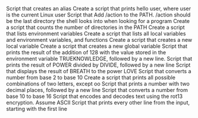 Script that creates an alias
Create a script that prints hello user, where user is the current Linux user
Script that Add /action to the PATH. /action should be the last directory the shell looks into when looking for a program
Create a script that counts the number of directories in the PATH
Create a script that lists environment variables
Create a script that lists all local variables and environment variables, and functions
Create a script that creates a new local variable
Create a script that creates a new global variable
Script that prints the result of the addition of 128 with the value stored in the environment variable TRUEKNOWLEDGE, followed by a new line.
Script that prints the result of POWER divided by DIVIDE, followed by a new line
Script that displays the result of BREATH to the power LOVE
Script that converts a number from base 2 to base 10
Create a script that prints all possible combinations of two letters, except oo
Script that prints a number with two decimal places, followed by a new line
Script that converts a number from base 10 to base 16
Script that encodes and decodes text using the rot13 encryption. Assume ASCII
Script that prints every other line from the input, starting with the first line

